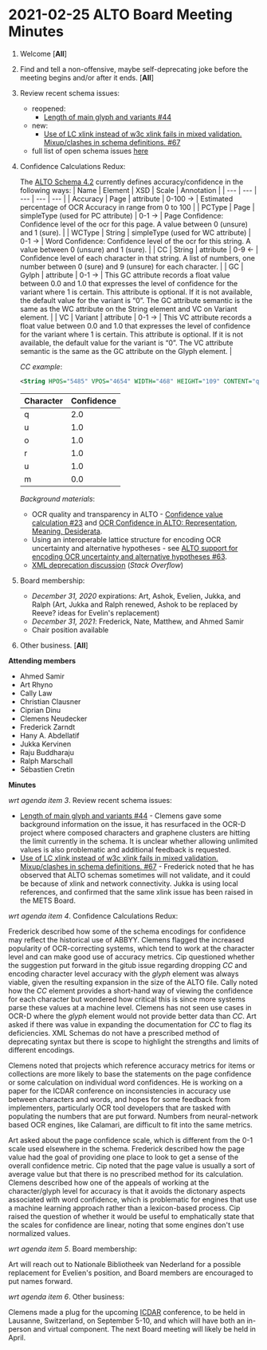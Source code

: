 # 2021-02-25 ALTO Board Meeting Minutes
1. Welcome [**All**]
2. Find and tell a non-offensive, maybe self-deprecating joke before the meeting begins and/or after it ends. [**All**]
3. Review recent schema issues:
   * reopened: 
      * [Length of main glyph and variants #44](https://github.com/altoxml/schema/issues/44)
   * new:
      * [Use of LC xlink instead of w3c xlink fails in mixed validation. Mixup/clashes in schema definitions. #67](https://github.com/altoxml/schema/issues/67)
   * full list of open schema issues [here](https://github.com/altoxml/schema/issues)
4. Confidence Calculations Redux: 

   The [ALTO Schema 4.2](http://www.loc.gov/standards/alto/v4/alto-4-2.xsd) currently defines accuracy/confidence in the following ways:
   | Name | Element | XSD | Scale | Annotation |
   | --- | --- | --- | --- | --- |
   | Accuracy | Page | attribute | 0-100 &#8594; | Estimated percentage of OCR Accuracy in range from 0 to 100 |
   | PCType | Page | simpleType (used for PC attribute) | 0-1 &#8594; | Page Confidence: Confidence level of the ocr for this page. A value between 0 (unsure) and 1 (sure). |
   | WCType | String | simpleType (used for WC attribute) | 0-1 &#8594; | Word Confidence: Confidence level of the ocr for this string. A value between 0 (unsure) and 1 (sure). |
   | CC | String | attribute | 0-9 &#8592; | Confidence level of each character in that string. A list of numbers, one number between 0 (sure) and 9 (unsure) for each character. |
   | GC | Gylph | attribute | 0-1 &#8594; | This GC attribute records a float value between 0.0 and 1.0 that expresses the level of confidence for the variant where 1 is certain. This attribute is optional. If it is not available, the default value for the variant is “0”. The GC attribute semantic is the same as the WC attribute on the String element and VC on Variant element. |
   | VC | Variant | attribute | 0-1 &#8594; | This VC attribute records a float value between 0.0 and 1.0 that expresses the level of confidence for the variant where 1 is certain. This attribute is optional. If it is not available, the default value for the variant is “0”. The VC attribute semantic is the same as the GC attribute on the Glyph element. |

   _CC example_:
   ```xml
   <String HPOS="5485" VPOS="4654" WIDTH="468" HEIGHT="109" CONTENT="quorum" WC="1.00" CC="211110"/>
   ```
   | Character | Confidence |
   | --- | --- |
   | q | 2.0 |
   | u | 1.0 |
   | o | 1.0 |
   | r | 1.0 |
   | u | 1.0 |
   | m | 0.0 |

   _Background materials_:
   * OCR quality and transparency in ALTO - [Confidence value calculation #23](https://github.com/altoxml/schema/issues/23) and [OCR Confidence in ALTO: Representation, Meaning, Desiderata](https://docs.google.com/document/d/1JkbqfEb8pkwTdMSyjXJRfdpshlWoVbFn47uYfqB4O_Q/edit).
   * Using an interoperable lattice structure for encoding OCR uncertainty and alternative hypotheses - see [ALTO support for encoding OCR uncertainty and alternative hypotheses #63](https://github.com/altoxml/schema/issues/63).
   * [XML deprecation discussion](https://stackoverflow.com/questions/1950075/mark-element-as-deprecated-in-xsd) (_Stack Overflow_)
5. Board membership:
   * _December 31, 2020_ expirations: Art, Ashok, Evelien, Jukka, and Ralph (Art, Jukka and Ralph renewed, Ashok to be replaced by Reeve? ideas for Evelin's replacement)
   * _December 31, 2021_: Frederick, Nate, Matthew, and Ahmed Samir
   * Chair position available
6. Other business. [**All**]

**Attending members**
* Ahmed Samir
* Art Rhyno
* Cally Law
* Christian Clausner
* Ciprian Dinu
* Clemens Neudecker
* Frederick Zarndt
* Hany A. Abdellatif
* Jukka Kervinen
* Raju Buddharaju
* Ralph Marschall
* Sébastien Cretin

 **Minutes**

_wrt agenda item 3_. Review recent schema issues:

   * [Length of main glyph and variants #44](https://github.com/altoxml/schema/issues/44) - Clemens gave some background information on the issue, it has resurfaced in the OCR-D project where composed characters and graphene clusters are hitting the limit currently in the schema. It is unclear whether allowing unlimited values is also problematic and additional  feedback is requested.
   * [Use of LC xlink instead of w3c xlink fails in mixed validation. Mixup/clashes in schema definitions. #67](https://github.com/altoxml/schema/issues/67) - Frederick noted that he has observed that ALTO schemas sometimes will not validate, and it could be because of xlink and network connectivity. Jukka is using local references, and confirmed that the same xlink issue has been raised in the METS Board.

_wrt agenda item 4_. Confidence Calculations Redux:

Frederick described how some of the schema encodings for confidence may reflect the historical use of ABBYY. Clemens flagged the increased 
popularity of OCR-correcting systems,
which tend to work at the character level and can make good use of accuracy metrics. Cip questioned whether the suggestion put forward in the gitub issue
regarding dropping _CC_ and encoding character level accuracy with the _glyph_ element was always viable, given the resulting expansion in the size of the ALTO
file. Cally noted how the _CC_ element provides a short-hand way of viewing the confidence for each character but wondered how critical this is since
more systems parse these values  at a machine level. Clemens has not seen use cases in OCR-D where the _glyph_ element would not provide better data than
_CC_. Art asked if there was value in expanding the documentation for _CC_ to flag its deficiencies. XML Schemas do not have a prescribed method of
deprecating syntax but there is scope to highlight the strengths and limits of different encodings.

Clemens noted that projects which reference accuracy metrics for items or collections are more likely to base the statements on the page confidence or some calculation
on individual word confidences. He is working on a paper for the ICDAR conference on inconsistencies in accuracy use between characters and words, and hopes for some
feedback from implementers, particularly OCR tool developers that are tasked with populating the numbers that are put forward. Numbers from neural-network based
OCR engines, like Calamari, are difficult to fit into the same metrics. 

Art asked about the page confidence scale, which is different from the 0-1 scale used elsewhere in the schema. Frederick described how the page value
had the goal of providing one place to look to get a sense of the overall confidence metric. Cip noted that the page value is usually a sort of average
value but that there is no prescribed method for its calculation. Clemens described how one of the appeals of working at the character/glyph level
for accuracy is that it avoids the dictonary aspects associated with word confidence, which is problematic for engines that use a machine learning approach
rather than a lexicon-based process. Cip raised the question of whether it would be useful to emphatically state that the scales for confidence are 
linear, noting that some engines don't use normalized values.

_wrt agenda item 5_. Board membership:

Art will reach out to Nationale Bibliotheek van Nederland for a possible replacement for Evelien's position, and Board members are encouraged to put names forward.

_wrt agenda item 6_. Other business:

Clemens made a plug for the upcoming [ICDAR](https://icdar2021.org/) conference, to be held in Lausanne, Switzerland, on September 5-10, and which will have both an in-person and virtual component. The next Board meeting will likely be held in April.
